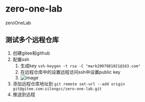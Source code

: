 # zero-one-lab
zeroOneLab

## 测试多个远程仓库

1. 创建gitee和github
2. 配置ssh
   1.  生成key `ssh-keygen -t rsa -C "mark2007081021@163.com"`   
   2. 在远程仓库中的设置远程访问ssh中设置public key
   3. ![image](https://user-images.githubusercontent.com/43690259/71441343-0db97380-273c-11ea-9804-3fc23cba3d42.png)
3. 添加远程仓库地址到 `git remote set-url --add origin git@gitee.com:zilongcc/zero-one-lab.git`
4. 推送到远程

